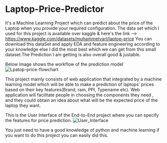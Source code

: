 # Laptop-Price-Predictor
It's a Machine Learning Project which can predict about the price of the Laptop when you provide your required configuration. The data set which I used for this project is available over kaggle & here's the link --> https://www.kaggle.com/datasets/muhammetvarl/laptop-price You can download this dataSet and apply EDA and feature engineering according to your knowledge else I did the most best which we can get from this small dataset.The Prediction I am getting is also overall good & justable. 

Below image shows the workflow of the prediction model
![Lpatop-price-flowchart](https://user-images.githubusercontent.com/89767722/215086643-2c435dd1-5e5e-4a3b-a3ec-553467bf0f57.jpg)


This project mainly consists of web application that integrated by a machine learning model which will be able to make a prediction of laptops’ prices based on their key features(Brand, ram, PPI, Typename etc). Web application will facilitate people in choosing the components they need , and they could obtain an idea about what will be the expected price of the laptop they want.


This is the User Interface of the End-to-End project where you can specify the features for price prediction.
![User_Interface](https://user-images.githubusercontent.com/89767722/215086690-fa4d7720-aa7b-447b-b094-e1b16b214b96.JPG)

You just need to have a good knowledge of python and machine learning if you want to do this project you can easily did this.
